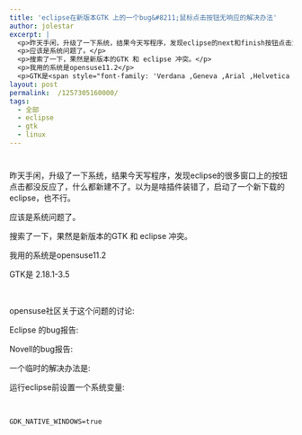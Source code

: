 ```yaml
---
title: 'eclipse在新版本GTK 上的一个bug&#8211;鼠标点击按钮无响应的解决办法'
author: jolestar
excerpt: |
  <p>昨天手闲，升级了一下系统，结果今天写程序，发现eclipse的next和finish按钮点击没反应了，什么都新建不了。以为是啥插件装错了，启动了一个新下载的eclipse，也不行。</p>
  <p>应该是系统问题了。</p>
  <p>搜索了一下，果然是新版本的GTK 和 eclipse 冲突。</p>
  <p>我用的系统是opensuse11.2</p>
  <p>GTK是<span style="font-family: 'Verdana ,Geneva ,Arial ,Helvetica ,sans-serif'; font-size: small; color: #000000;"> 2.18.1-3.5</span></p>
layout: post
permalink:  /1257305160000/
tags:
  - 全部
  - eclipse
  - gtk
  - linux
---
```

# 

昨天手闲，升级了一下系统，结果今天写程序，发现eclipse的很多窗口上的按钮点击都没反应了，什么都新建不了。以为是啥插件装错了，启动了一个新下载的eclipse，也不行。

应该是系统问题了。

搜索了一下，果然是新版本的GTK 和 eclipse 冲突。

我用的系统是opensuse11.2

GTK是 2.18.1-3.5  




 

opensuse社区关于这个问题的讨论:



Eclipse 的bug报告:



Novell的bug报告:



一个临时的解决办法是:

运行eclipse前设置一个系统变量:

 

    GDK_NATIVE_WINDOWS=true

 

 
